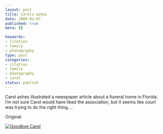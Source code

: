 ```yaml
--- 
layout: post
title: Carols ashes
date: 2009-02-07
published: true
meta: {}

keywords: 
- citation
- family
- photography
type: post
categories: 
- citation
- family
- photography
- carol
status: publish
---
```



Carol ashes illustrated a newspaper article about a funeral home in Florida.  I’m not sure Carol would have liked the association, but it seems like court was trying to do the right thing….

  

  

Original:

 [![Goodbye Carol](http://media.eick.us/2011/05/320461608_826b0c9f8b.jpg)](http://www.flickr.com/photos/andreweick/320461608/ "Goodbye Carol by AndrewEick, on Flickr")
